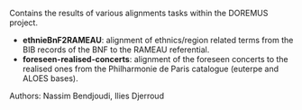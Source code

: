 Contains the results of various alignments tasks within the DOREMUS project.

- **ethnieBnF2RAMEAU**: alignment of ethnics/region related terms from the BIB records of the BNF to the RAMEAU referential.
- **foreseen-realised-concerts**: alignment of the foreseen concerts to the realised ones from the Philharmonie de Paris catalogue (euterpe and ALOES bases).

Authors: Nassim Bendjoudi, Ilies Djerroud
